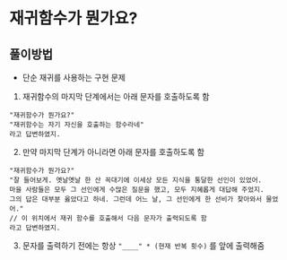 # 재귀함수가 뭔가요?
## 풀이방법
- 단순 재귀를 사용하는 구현 문제
1. 재귀함수의 마지막 단계에서는 아래 문자를 호출하도록 함
```text
"재귀함수가 뭔가요?"
"재귀함수는 자기 자신을 호출하는 함수라네"
라고 답변하였지.
```
2. 만약 마지막 단계가 아니라면 아래 문자를 호출하도록 함
```text
"재귀함수가 뭔가요?"
"잘 들어보게. 옛날옛날 한 산 꼭대기에 이세상 모든 지식을 통달한 선인이 있었어.
마을 사람들은 모두 그 선인에게 수많은 질문을 했고, 모두 지혜롭게 대답해 주었지.
그의 답은 대부분 옳았다고 하네. 그런데 어느 날, 그 선인에게 한 선비가 찾아와서 물었어."
// 이 위치에서 재귀 함수를 호출해서 다음 문자가 출력되도록 함
라고 답변하였지.
```
3. 문자를 출력하기 전에는 항상 `"____" * (현재 반복 횟수)` 를 앞에 출력해줌